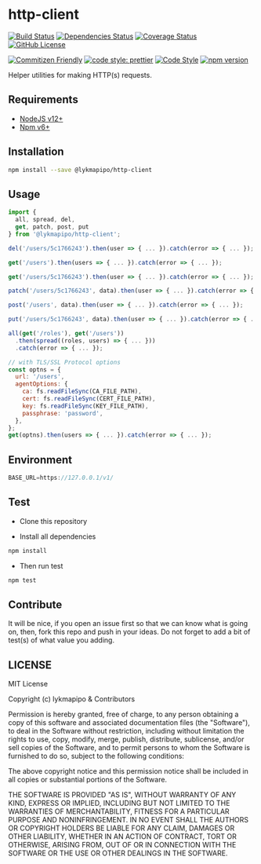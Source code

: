 # http-client

[![Build Status](https://app.travis-ci.com/lykmapipo/http-client.svg?branch=master)](https://app.travis-ci.com/lykmapipo/http-client)
[![Dependencies Status](https://david-dm.org/lykmapipo/http-client.svg)](https://david-dm.org/lykmapipo/http-client)
[![Coverage Status](https://coveralls.io/repos/github/lykmapipo/http-client/badge.svg?branch=master)](https://coveralls.io/github/lykmapipo/http-client?branch=master)
[![GitHub License](https://img.shields.io/github/license/lykmapipo/http-client)](https://github.com/lykmapipo/http-client/blob/master/LICENSE) 

[![Commitizen Friendly](https://img.shields.io/badge/commitizen-friendly-brightgreen.svg)](http://commitizen.github.io/cz-cli/)
[![code style: prettier](https://img.shields.io/badge/code_style-prettier-ff69b4.svg)](https://github.com/prettier/prettier)
[![Code Style](https://badgen.net/badge/code%20style/airbnb/ff5a5f?icon=airbnb)](https://github.com/airbnb/javascript)
[![npm version](https://img.shields.io/npm/v/@lykmapipo/http-client)](https://www.npmjs.com/package/@lykmapipo/http-client)

Helper utilities for making HTTP(s) requests.

## Requirements

- [NodeJS v12+](https://nodejs.org)
- [Npm v6+](https://www.npmjs.com/)

## Installation

```sh
npm install --save @lykmapipo/http-client
```

## Usage

```js
import { 
  all, spread, del, 
  get, patch, post, put 
} from '@lykmapipo/http-client';

del('/users/5c1766243').then(user => { ... }).catch(error => { ... });

get('/users').then(users => { ... }).catch(error => { ... });

get('/users/5c1766243').then(user => { ... }).catch(error => { ... });

patch('/users/5c1766243', data).then(user => { ... }).catch(error => { ... });

post('/users', data).then(user => { ... }).catch(error => { ... });

put('/users/5c1766243', data).then(user => { ... }).catch(error => { ... });

all(get('/roles'), get('/users'))
  .then(spread((roles, users) => { ... }))
  .catch(error => { ... });

// with TLS/SSL Protocol options
const optns = {
  url: '/users',
  agentOptions: {
    ca: fs.readFileSync(CA_FILE_PATH),
    cert: fs.readFileSync(CERT_FILE_PATH),
    key: fs.readFileSync(KEY_FILE_PATH),
    passphrase: 'password',
  },
};
get(optns).then(users => { ... }).catch(error => { ... });
```

## Environment
```js
BASE_URL=https://127.0.0.1/v1/
```

## Test

- Clone this repository

- Install all dependencies

```sh
npm install
```

- Then run test

```sh
npm test
```

## Contribute

It will be nice, if you open an issue first so that we can know what is going on, then, fork this repo and push in your ideas. Do not forget to add a bit of test(s) of what value you adding.

## LICENSE

MIT License

Copyright (c) lykmapipo & Contributors

Permission is hereby granted, free of charge, to any person obtaining a copy of this software and associated documentation files (the "Software"), to deal in the Software without restriction, including without limitation the rights to use, copy, modify, merge, publish, distribute, sublicense, and/or sell copies of the Software, and to permit persons to whom the Software is furnished to do so, subject to the following conditions:

The above copyright notice and this permission notice shall be included in all copies or substantial portions of the Software.

THE SOFTWARE IS PROVIDED "AS IS", WITHOUT WARRANTY OF ANY KIND, EXPRESS OR IMPLIED, INCLUDING BUT NOT LIMITED TO THE WARRANTIES OF MERCHANTABILITY, FITNESS FOR A PARTICULAR PURPOSE AND NONINFRINGEMENT. IN NO EVENT SHALL THE AUTHORS OR COPYRIGHT HOLDERS BE LIABLE FOR ANY CLAIM, DAMAGES OR OTHER LIABILITY, WHETHER IN AN ACTION OF CONTRACT, TORT OR OTHERWISE, ARISING FROM, OUT OF OR IN CONNECTION WITH THE SOFTWARE OR THE USE OR OTHER DEALINGS IN THE SOFTWARE.

